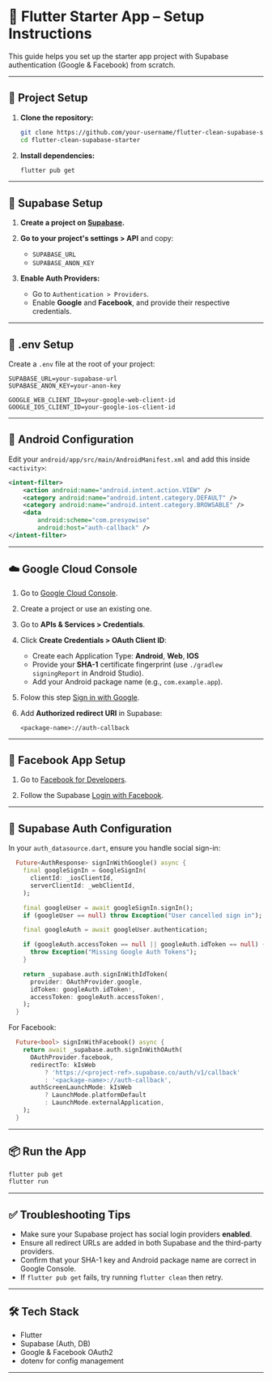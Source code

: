 # 🚀 Flutter Starter App – Setup Instructions

This guide helps you set up the starter app project with Supabase authentication (Google & Facebook) from scratch.

---

## 📁 Project Setup

1. **Clone the repository:**

   ```bash
   git clone https://github.com/your-username/flutter-clean-supabase-starter.git
   cd flutter-clean-supabase-starter
   ```

2. **Install dependencies:**

   ```bash
   flutter pub get
   ```

---

## 🧪 Supabase Setup

1. **Create a project on [Supabase](https://supabase.com).**

2. **Go to your project's settings > API** and copy:

   * `SUPABASE_URL`
   * `SUPABASE_ANON_KEY`

3. **Enable Auth Providers:**

   * Go to `Authentication > Providers`.
   * Enable **Google** and **Facebook**, and provide their respective credentials.

---

## 🔐 .env Setup

Create a `.env` file at the root of your project:

```env
SUPABASE_URL=your-supabase-url
SUPABASE_ANON_KEY=your-anon-key

GOOGLE_WEB_CLIENT_ID=your-google-web-client-id
GOOGLE_IOS_CLIENT_ID=your-google-ios-client-id

```

---

## 🤭 Android Configuration

Edit your `android/app/src/main/AndroidManifest.xml` and add this inside `<activity>`:

```xml
<intent-filter>
    <action android:name="android.intent.action.VIEW" />
    <category android:name="android.intent.category.DEFAULT" />
    <category android:name="android.intent.category.BROWSABLE" />
    <data
        android:scheme="com.presyowise"
        android:host="auth-callback" />
</intent-filter>
```

---

## ☁️ Google Cloud Console

1. Go to [Google Cloud Console](https://console.cloud.google.com/).
2. Create a project or use an existing one.
3. Go to **APIs & Services > Credentials**.
4. Click **Create Credentials > OAuth Client ID**:

   * Create each Application Type: **Android**, **Web**, **IOS**
   * Provide your **SHA-1** certificate fingerprint (use `./gradlew signingReport` in Android Studio).
   * Add your Android package name (e.g., `com.example.app`).
5. Folow this step [Sign in with Google](https://supabase.com/docs/guides/auth/social-login/auth-google?queryGroups=platform&platform=flutter&queryGroups=environment&environment=client).
6. Add **Authorized redirect URI** in Supabase:

   ```
   <package-name>://auth-callback
   ```

---

## 📘 Facebook App Setup

1. Go to [Facebook for Developers](https://developers.facebook.com/).

2. Follow the Supabase [Login with Facebook](https://supabase.com/docs/guides/auth/social-login/auth-facebook?queryGroups=language&language=flutter&queryGroups=environment&environment=client).

---

## 🧠 Supabase Auth Configuration

In your `auth_datasource.dart`, ensure you handle social sign-in:

```dart
  Future<AuthResponse> signInWithGoogle() async {
    final googleSignIn = GoogleSignIn(
      clientId: _iosClientId,
      serverClientId: _webClientId,
    );

    final googleUser = await googleSignIn.signIn();
    if (googleUser == null) throw Exception("User cancelled sign in");

    final googleAuth = await googleUser.authentication;

    if (googleAuth.accessToken == null || googleAuth.idToken == null) {
      throw Exception("Missing Google Auth Tokens");
    }

    return _supabase.auth.signInWithIdToken(
      provider: OAuthProvider.google,
      idToken: googleAuth.idToken!,
      accessToken: googleAuth.accessToken!,
    );
  }
```

For Facebook:

```dart
  Future<bool> signInWithFacebook() async {
    return await _supabase.auth.signInWithOAuth(
      OAuthProvider.facebook,
      redirectTo: kIsWeb
          ? 'https://<project-ref>.supabase.co/auth/v1/callback'
          : '<package-name>://auth-callback',
      authScreenLaunchMode: kIsWeb
          ? LaunchMode.platformDefault
          : LaunchMode.externalApplication,
    );
  }
```

---

## 📦 Run the App

```bash
flutter pub get
flutter run
```

---

## ✅ Troubleshooting Tips

* Make sure your Supabase project has social login providers **enabled**.
* Ensure all redirect URLs are added in both Supabase and the third-party providers.
* Confirm that your SHA-1 key and Android package name are correct in Google Console.
* If `flutter pub get` fails, try running `flutter clean` then retry.

---

## 🛠️ Tech Stack

* Flutter
* Supabase (Auth, DB)
* Google & Facebook OAuth2
* dotenv for config management

---
